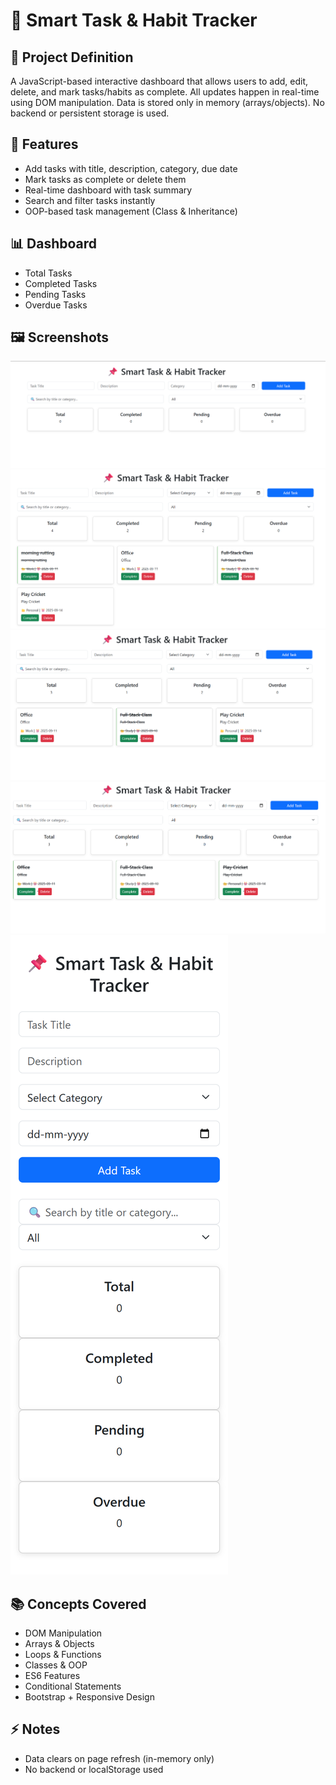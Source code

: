 # 📌 Smart Task & Habit Tracker

## 📝 Project Definition
A JavaScript-based interactive dashboard that allows users to add, edit, delete, and mark tasks/habits as complete. All updates happen in real-time using DOM manipulation. Data is stored only in memory (arrays/objects). No backend or persistent storage is used.

## 🚀 Features
- Add tasks with title, description, category, due date
- Mark tasks as complete or delete them
- Real-time dashboard with task summary
- Search and filter tasks instantly
- OOP-based task management (Class & Inheritance)

## 📊 Dashboard
- Total Tasks
- Completed Tasks
- Pending Tasks
- Overdue Tasks

## 🖼 Screenshots

![Dashboard View](1.png)
![Task Form](2.png)
![Task List](3.png)
![Task List](4.png)
![Mobile Responsive](5.png)


## 📚 Concepts Covered
- DOM Manipulation
- Arrays & Objects
- Loops & Functions
- Classes & OOP
- ES6 Features
- Conditional Statements
- Bootstrap + Responsive Design

## ⚡ Notes
- Data clears on page refresh (in-memory only)
- No backend or localStorage used
